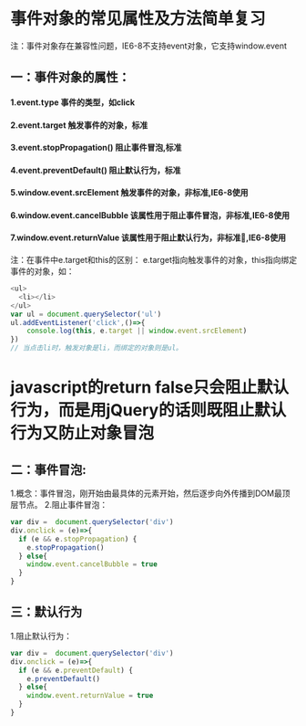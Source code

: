 # 事件对象的常见属性及方法简单复习
注：事件对象存在兼容性问题，IE6-8不支持event对象，它支持window.event
## 一：事件对象的属性：
#### 1.event.type  事件的类型，如click

#### 2.event.target  触发事件的对象，标准
#### 3.event.stopPropagation()  阻止事件冒泡,标准
#### 4.event.preventDefault()  阻止默认行为，标准

#### 5.window.event.srcElement  触发事件的对象，非标准,IE6-8使用
#### 6.window.event.cancelBubble  该属性用于阻止事件冒泡，非标准,IE6-8使用
#### 7.window.event.returnValue  该属性用于阻止默认行为，非标准,IE6-8使用

注：在事件中e.target和this的区别：
e.target指向触发事件的对象，this指向绑定事件的对象，如：
```js
<ul>
  <li></li>
</ul>
var ul = document.querySelector('ul')
ul.addEventListener('click',()=>{
    console.log(this, e.target || window.event.srcElement)
})
// 当点击li时，触发对象是li，而绑定的对象则是ul。
```
# javascript的return false只会阻止默认行为，而是用jQuery的话则既阻止默认行为又防止对象冒泡
## 二：事件冒泡:
1.概念：事件冒泡，刚开始由最具体的元素开始，然后逐步向外传播到DOM最顶层节点。
2.阻止事件冒泡：
```js
var div =  document.querySelector('div')
div.onclick = (e)=>{
  if (e && e.stopPropagation) {
    e.stopPropagation()
  } else{
    window.event.cancelBubble = true
  }
}
```
## 三：默认行为
1.阻止默认行为：
```js
var div =  document.querySelector('div')
div.onclick = (e)=>{
  if (e && e.preventDefault) {
    e.preventDefault()
  } else{
    window.event.returnValue = true
  }
}
```